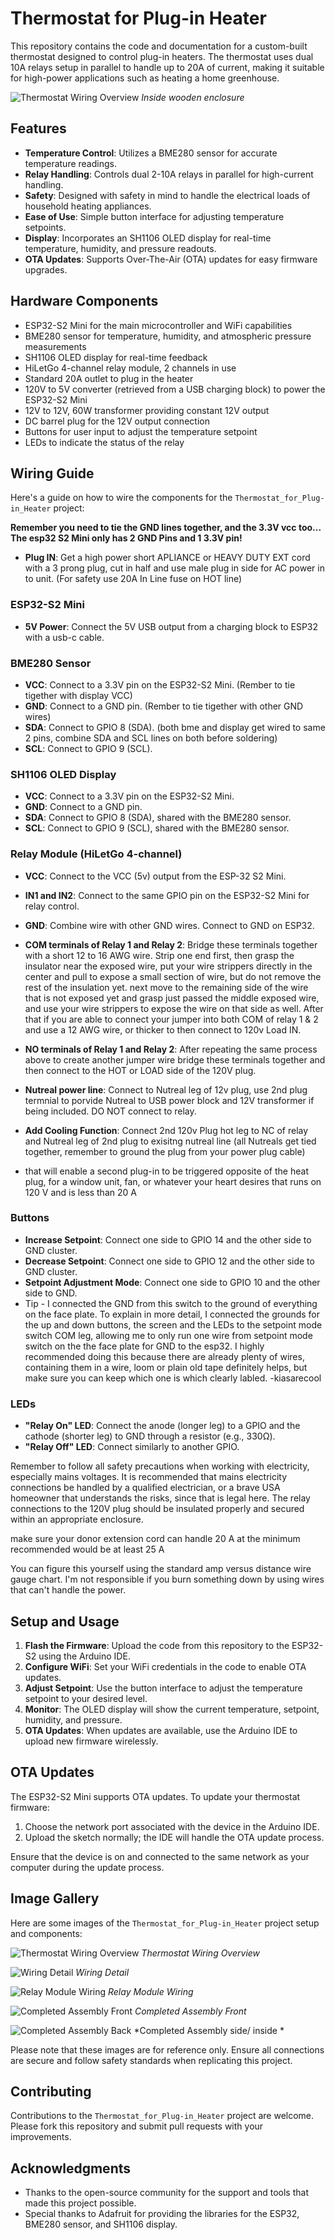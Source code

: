 # Thermostat for Plug-in Heater

This repository contains the code and documentation for a custom-built thermostat designed to control plug-in heaters. The thermostat uses dual 10A relays setup in parallel to handle up to 20A of current, making it suitable for high-power applications such as heating a home greenhouse.


![Thermostat Wiring Overview](images/kiasarecool-30.jpg)
*Inside wooden enclosure*


## Features

- **Temperature Control**: Utilizes a BME280 sensor for accurate temperature readings.
- **Relay Handling**: Controls dual 2-10A relays in parallel for high-current handling.
- **Safety**: Designed with safety in mind to handle the electrical loads of household heating appliances.
- **Ease of Use**: Simple button interface for adjusting temperature setpoints.
- **Display**: Incorporates an SH1106 OLED display for real-time temperature, humidity, and pressure readouts.
- **OTA Updates**: Supports Over-The-Air (OTA) updates for easy firmware upgrades.

## Hardware Components

- ESP32-S2 Mini for the main microcontroller and WiFi capabilities
- BME280 sensor for temperature, humidity, and atmospheric pressure measurements
- SH1106 OLED display for real-time feedback
- HiLetGo 4-channel relay module, 2 channels in use
- Standard 20A outlet to plug in the heater
- 120V to 5V converter (retrieved from a USB charging block) to power the ESP32-S2 Mini
- 12V to 12V, 60W transformer providing constant 12V output
- DC barrel plug for the 12V output connection
- Buttons for user input to adjust the temperature setpoint
- LEDs to indicate the status of the relay

## Wiring Guide

Here's a guide on how to wire the components for the `Thermostat_for_Plug-in_Heater` project:

**Remember you need to tie the GND lines together, and the 3.3V vcc too... The esp32 S2 Mini only has 2 GND Pins and 1 3.3V pin!**


- **Plug IN**: Get a high power short APLIANCE or HEAVY DUTY EXT cord with a 3 prong plug, cut in half and use male plug in side for AC power in to unit. (For safety use 20A In Line fuse on HOT line)

### ESP32-S2 Mini
- **5V Power**: Connect the 5V USB output from a charging block to ESP32 with a usb-c cable.


### BME280 Sensor
- **VCC**: Connect to a 3.3V pin on the ESP32-S2 Mini. (Rember to tie tigether with display VCC)
- **GND**: Connect to a GND pin. (Rember to tie tigether with other GND wires)
- **SDA**: Connect to GPIO 8 (SDA). (both bme and display get wired to same 2 pins, combine SDA and SCL lines on both before soldering)
- **SCL**: Connect to GPIO 9 (SCL).

### SH1106 OLED Display
- **VCC**: Connect to a 3.3V pin on the ESP32-S2 Mini.
- **GND**: Connect to a GND pin.
- **SDA**: Connect to GPIO 8 (SDA), shared with the BME280 sensor.
- **SCL**: Connect to GPIO 9 (SCL), shared with the BME280 sensor.

### Relay Module (HiLetGo 4-channel)
- **VCC**: Connect to the VCC (5v) output from the ESP-32 S2 Mini.
- **IN1 and IN2**: Connect to the same GPIO pin on the ESP32-S2 Mini for relay control.
- **GND**: Combine wire with other GND wires. Connect to GND on ESP32. 
- **COM terminals of Relay 1 and Relay 2**: Bridge these terminals together with a short 12 to 16 AWG wire. Strip one end first, then grasp the insulator near the exposed wire, put your wire strippers directly in the center and pull to expose a small section of wire, but do not remove the rest of the insulation yet. next move to the remaining side of the wire that is not exposed yet and grasp just passed the middle exposed wire, and use your wire strippers to expose the wire on that side as well. After that if you are able to connect your jumper into both COM of relay 1 & 2 and use a 12 AWG wire, or thicker to then connect to 120v Load IN.
  
- **NO terminals of Relay 1 and Relay 2**: After repeating the same process above to create another jumper wire
bridge these terminals together and then connect to the HOT or LOAD side of the 120V plug.
- **Nutreal power line**: Connect to Nutreal leg of 12v plug, use 2nd plug termnial to porvide Nutreal to USB power block and 12V transformer if being included. DO NOT connect to relay.
- **Add Cooling Function**: Connect 2nd 120v Plug hot leg to NC of relay and Nutreal leg of 2nd plug to exisitng nutreal line (all Nutreals get tied together, remember to ground the plug from your power plug cable)
- that will enable a second plug-in to be triggered opposite of the heat plug, for a window unit, fan, or whatever your heart desires that runs on 120 V and is less than 20 A 

### Buttons
- **Increase Setpoint**: Connect one side to GPIO 14 and the other side to GND cluster.
- **Decrease Setpoint**: Connect one side to GPIO 12 and the other side to GND cluster.
- **Setpoint Adjustment Mode**: Connect one side to GPIO 10 and the other side to GND. 
- Tip - I connected the GND from this switch to the ground of everything on the face plate. To explain in more detail, I connected the grounds for the up and down buttons, the screen and the LEDs to the setpoint mode switch COM leg, allowing me to only run one wire from setpoint mode switch on the the face plate for GND to the esp32. I highly recommended doing this because there are already plenty of wires, containing them in a wire, loom or plain old tape definitely helps, but make sure you can keep which one is which clearly labled. -kiasarecool
  

### LEDs
- **"Relay On" LED**: Connect the anode (longer leg) to a GPIO and the cathode (shorter leg) to GND through a resistor (e.g., 330Ω).
- **"Relay Off" LED**: Connect similarly to another GPIO.

Remember to follow all safety precautions when working with electricity, especially mains voltages. It is recommended that mains electricity connections be handled by a qualified electrician, or a brave USA homeowner that understands the risks, since that is legal here. The relay connections to the 120V plug should be insulated properly and secured within an appropriate enclosure.

make sure your donor extension cord can handle 20 A at the minimum recommended would be at least 25 A

You can figure this yourself using the standard amp versus distance wire gauge chart. I'm not responsible if you burn something down by using wires that can't handle the power. 

## Setup and Usage

1. **Flash the Firmware**: Upload the code from this repository to the ESP32-S2 using the Arduino IDE.
2. **Configure WiFi**: Set your WiFi credentials in the code to enable OTA updates.
3. **Adjust Setpoint**: Use the button interface to adjust the temperature setpoint to your desired level.
4. **Monitor**: The OLED display will show the current temperature, setpoint, humidity, and pressure.
5. **OTA Updates**: When updates are available, use the Arduino IDE to upload new firmware wirelessly.

## OTA Updates

The ESP32-S2 Mini supports OTA updates. To update your thermostat firmware:

1. Choose the network port associated with the device in the Arduino IDE.
2. Upload the sketch normally; the IDE will handle the OTA update process.

Ensure that the device is on and connected to the same network as your computer during the update process.

## Image Gallery

Here are some images of the `Thermostat_for_Plug-in_Heater` project setup and components:

![Thermostat Wiring Overview](images/kiasarecool-0.jpg)
*Thermostat Wiring Overview*

![Wiring Detail](images/kiasarecool-1.jpg)
*Wiring Detail*

![Relay Module Wiring](images/kiasarecool-2.jpg)
*Relay Module Wiring*

![Completed Assembly Front](images/kiasarecool-3.jpg)
*Completed Assembly Front*

![Completed Assembly Back](images/kiasarecool-4.jpg)
*Completed Assembly side/ inside *


Please note that these images are for reference only. Ensure all connections are secure and follow safety standards when replicating this project.
## Contributing

Contributions to the `Thermostat_for_Plug-in_Heater` project are welcome. Please fork this repository and submit pull requests with your improvements.


## Acknowledgments

- Thanks to the open-source community for the support and tools that made this project possible.
- Special thanks to Adafruit for providing the libraries for the ESP32, BME280 sensor, and SH1106 display.
